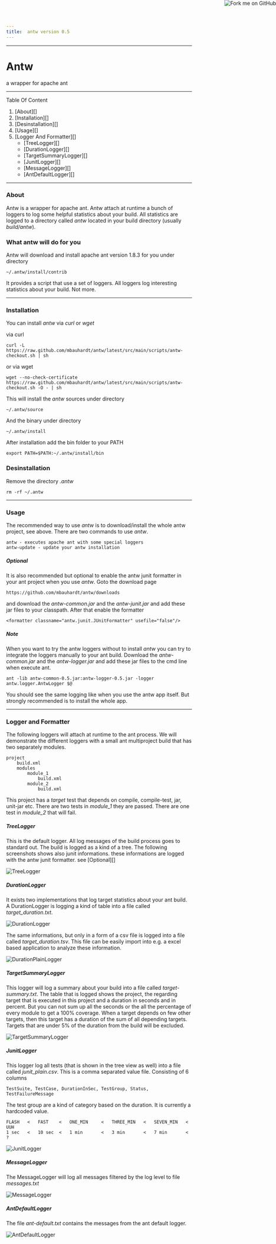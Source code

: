 ```yaml
---
title:	antw version 0.5
---
```

<link href="http://kevinburke.bitbucket.org/markdowncss/markdown.css" rel="stylesheet"></link>

<a href="https://github.com/mbauhardt/antw"><img style="position: absolute; top: 0; right: 0; border: 0;" src="http://s3.amazonaws.com/github/ribbons/forkme_right_darkblue_121621.png" alt="Fork me on GitHub" /></a>


---

# Antw
a wrapper for apache ant

---

Table Of Content

1. [About][]
2. [Installation][]
3. [Desinstallation][]
4. [Usage][]
5. [Logger And Formatter][]
    * [TreeLogger][]
    * [DurationLogger][]
    * [TargetSummaryLogger][]
    * [JunitLogger][]
    * [MessageLogger][]
    * [AntDefaultLogger][]

---

### About
Antw is a wrapper for apache ant. Antw attach at runtime a bunch of loggers to log some helpful statistics about your build. All statistics are logged to a directory called *antw* located in your build directory (usually *build/antw*).


### What antw will do for you
Antw will download and install apache ant version 1.8.3 for you under directory
    
    ~/.antw/install/contrib

It provides a script that use a set of loggers. All loggers log interesting statistics about your build. Not more.


---


### Installation
You can install *antw* via *curl* or *wget*  

via curl

    curl -L https://raw.github.com/mbauhardt/antw/latest/src/main/scripts/antw-checkout.sh | sh

or via wget

    wget --no-check-certificate https://raw.github.com/mbauhardt/antw/latest/src/main/scripts/antw-checkout.sh -O - | sh


This will install the *antw* sources under directory

    ~/.antw/source

And the binary under directory

    ~/.antw/install

After installation add the bin folder to your PATH

    export PATH=$PATH:~/.antw/install/bin





### Desinstallation
Remove the directory *.antw*

    rm -rf ~/.antw


---


### Usage
The recommended way to use *antw* is to download/install the whole antw project, see above. 
There are two commands to use *antw*.

    antw - executes apache ant with some special loggers
    antw-update - update your antw installation

##### Optional
It is also recommended but optional to enable the antw junit formatter in your ant project when you use  *antw*. Goto the download page

    https://github.com/mbauhardt/antw/downloads

and download the *antw-common.jar* and the *antw-junit.jar* and add these jar files to your classpath. After that enable the formatter

    <formatter classname="antw.junit.JUnitFormatter" usefile="false"/>

##### Note
When you want to try the antw loggers without to install *antw* you can try to integrate the loggers manually to your ant build.
Download the *antw-common.jar* and the *antw-logger.jar* and add these jar files to the cmd line when execute ant.

    ant -lib antw-common-0.5.jar:antw-logger-0.5.jar -logger antw.logger.AntwLogger $@

You should see the same logging like when you use the antw app itself. But strongly recommended is to install the whole app.



---

### Logger and Formatter
The following loggers will attach at runtime to the ant process. We will demonstrate the different loggers with a small ant multiproject build that has two separately modules.

    project
        build.xml
        modules
            module_1
                build.xml
            module_2
                build.xml

This project has a *target* test that depends on compile, compile-test, jar, unit-jar etc. There are two tests in *module_1*  they are passed. There are one test in *module_2* that will fail.



##### TreeLogger
This is the default logger. All log messages of the build process goes to standard out. The build is logged as a kind of a tree. The following screenshots shows also junit informations. these informations are logged with the antw junit formatter. see [Optional][]

![TreeLogger](tree_logger.png)



##### DurationLogger
It exists two implementations that log target statistics about your ant build. A DurationLogger is logging a kind of table into a file called *target_duration.txt*. 

![DurationLogger](duration_logger.png)

The same informations, but only in a form of a csv file is logged into a file called *target_duration.tsv*. This file can be easily import into e.g. a excel based application to analyze these information.

![DurationPlainLogger](duration_plain_logger.png)



##### TargetSummaryLogger
This logger will log a summary about your build into a file called *target-summary.txt*. The table that is logged shows the project, the regarding target that is executed in this project and a duration in seconds and in percent. But you can not sum up all the seconds or the all the percentage of every module to get a 100% coverage. When a target depends on few other targets, then this target has a duration of the sum of all depending targets. Targets that are under 5% of the duration from the build will be excluded.

![TargetSummaryLogger](target_summary_logger.png)


##### JunitLogger
This logger log all tests (that is shown in the tree view as well) into a file called *junit_plain.csv*. This is a comma separated value file. Consisting of 6 columns

    TestSuite, TestCase, DurationInSec, TestGroup, Status, TestFailureMessage

The test group are a kind of category based on the duration. It is currently a hardcoded value.

    FLASH	<	FAST	<	ONE_MIN		<	THREE_MIN	<	SEVEN_MIN	<	UUH
    1 sec	<	10 sec	<	1 min		<	3 min		< 	7 min		<	?

![JunitLogger](junit_logger.png)


##### MessageLogger
The MessageLogger will log all messages filtered by the log level to file *messages.txt*

![MessageLogger](message_logger.png)



##### AntDefaultLogger
The file *ant-default.txt* contains the messages from the ant default logger.

![AntDefaultLogger](ant_default_logger.png)
